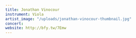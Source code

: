 ```yaml
---
title: Jonathan Vinocour
instrument: Viola
artist_image: "/uploads/jonathan-vinocour-thumbnail.jpg"
concert:
website: http://bfy.tw/7Emw
---
```


